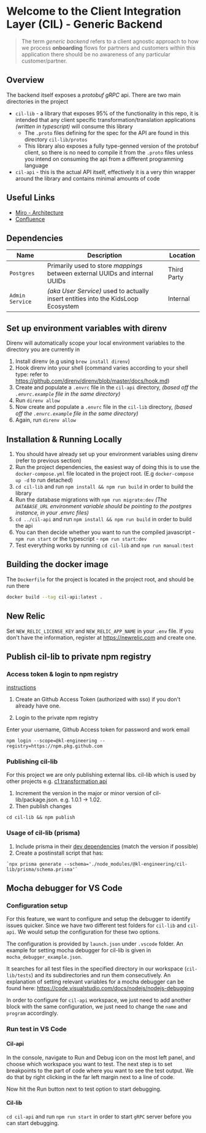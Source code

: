 # Welcome to the Client Integration Layer (CIL) - Generic Backend

> The term _generic backend_ refers to a client agnostic approach to how we process **onboarding** flows for partners and customers within this application there should be no awareness of any particular customer/partner.

## Overview

The backend itself exposes a _protobuf gRPC_ api. There are two main directories in the project

- `cil-lib` - a library that exposes 95% of the functionality in this repo, it is intended that any client specific transformation/translation applications _(written in typescript)_ will consume this library
  - The `.proto` files defining for the spec for the API are found in this directory `cil-lib/protos`
  - This library also exposes a fully type-genned version of the protobuf client, so there is no need to compile it from the `.proto` files unless you intend on consuming the api from a different programming language
- `cil-api` - this is the actual API itself, effectively it is a very thin wrapper around the library and contains minimal amounts of code

## Useful Links

- [Miro - Architecture](https://miro.com/app/board/uXjVOSsPDdM=/)
- [Confluence](https://calmisland.atlassian.net/wiki/spaces/CIL/overview)

## Dependencies

| Name            | Description                                                                       | Location    |
| --------------- | --------------------------------------------------------------------------------- | ----------- |
| `Postgres`      | Primarily used to store _mappings_ between external UUIDs and internal UUIDs      | Third Party |
| `Admin Service` | _(aka User Service)_ used to actually insert entities into the KidsLoop Ecosystem | Internal    |

## Set up environment variables with direnv

Direnv will automatically scope your local environment variables to the directory you are currently in

1. Install direnv (e.g using `brew install direnv`)
2. Hook direnv into your shell (command varies according to your shell type: refer to https://github.com/direnv/direnv/blob/master/docs/hook.md)
3. Create and populate a `.envrc` file in the `cil-api` directory, _(based off the `.envrc.example` file in the same directory)_
4. Run `direnv allow`
5. Now create and populate a `.envrc` file in the `cil-lib` directory, _(based off the `.envrc.example` file in the same directory)_
6. Again, run `direnv allow`

## Installation & Running Locally

1. You should have already set up your environment variables using direnv (refer to previous section)
2. Run the project dependencies, the easiest way of doing this is to use the `docker-compose.yml` file located in the project root. (E.g `docker-compose up -d` to run detached)
3. `cd cil-lib` and run `npm install && npm run build` in order to build the library
4. Run the database migrations with `npm run migrate:dev` _(The `DATABASE_URL` environment variable should be pointing to the postgres instance, in your .envrc files)_
5. `cd ../cil-api` and run `npm install && npm run build` in order to build the api
6. You can then decide whether you want to run the compiled javascript - `npm run start` or the typescript - `npm run start:dev`
7. Test everything works by running `cd cil-lib` and `npm run manual:test`

## Building the docker image

The `Dockerfile` for the project is located in the project root, and should be run there

```sh
docker build --tag cil-api:latest .
```

## New Relic

Set `NEW_RELIC_LICENSE_KEY` and `NEW_RELIC_APP_NAME` in your `.env` file. If you don't have the information, register at https://newrelic.com and create one.

## Publish cil-lib to private npm registry

### Access token & login to npm registry

[instructions](https://calmisland.atlassian.net/wiki/spaces/ED/pages/2537193585/GH+Storing+libraries+and+containers+in+Github+Packages#Getting-access)

1. Create an Github Access Token (authorized with sso) if you don't already have one.

2. Login to the private npm registry

Enter your username, Github Access token for password and work email

```
npm login --scope=@kl-engineering --registry=https://npm.pkg.github.com
```

### Publishing cil-lib

For this project we are only publishing external libs.
cil-lib which is used by other projects e.g. [c1 transformation api](https://github.com/KL-Engineering/mcb-integration-layer)

1. Increment the version in the major or minor version of cil-lib/package.json. e.g. 1.0.1 -> 1.02.
2. Then publish changes

```
cd cil-lib && npm publish
```

### Usage of cil-lib (prisma)

1. Include prisma in their [dev dependencies](https://github.com/KL-Engineering/client-integration-layer-backend/blob/main/cil-lib/package.json#L100) (match the version if possible)
2. Create a postinstall script that has:

```
`npx prisma generate --schema='./node_modules/@kl-engineering/cil-lib/prisma/schema.prisma'`
```

## Mocha debugger for VS Code

### Configuration setup

For this feature, we want to configure and setup the debugger to identify issues quicker. Since we have two different test folders for `cil-lib` and `cil-api`. We would setup the configuration for these two options.

The configuration is provided by `launch.json` under `.vscode` folder. An example for setting mocha debugger for cil-lib is given in `mocha_debugger_example.json`.

It searches for all test files in the specified directory in our workspace (`cil-lib/tests`) and its subdirectories and run them consecutively. An explanation of setting relevant variables for a mocha debugger can be found here: https://code.visualstudio.com/docs/nodejs/nodejs-debugging

In order to configure for `cil-api` workspace, we just need to add another block with the same configuration, we just need to change the `name` and `program` accordingly.

### Run test in VS Code

#### Cil-api

In the console, navigate to Run and Debug icon on the most left panel, and choose which workspace you want to test. The next step is to set breakpoints to the part of code where you want to see the test output. We do that by right clicking in the far left margin next to a line of code.

Now hit the Run button next to test option to start debugging.

#### Cil-lib

`cd cil-api` and run `npm run start` in order to start `gRPC` server before you can start debugging.
